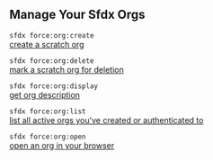 ## Manage Your Sfdx Orgs



``` sfdx force:org:create ```   
 [create a scratch org](./createascratchorg.md)

``` sfdx force:org:delete ```   
 [mark a scratch org for deletion](./markascratchorgfordeletion.md)

``` sfdx force:org:display ```   
 [get org description](./getorgdescription.md)

``` sfdx force:org:list ```   
 [list all active orgs you’ve created or authenticated to](./listallactiveorgsyouvecreatedorauthenticatedto.md)

``` sfdx force:org:open ```   
 [open an org in your browser](./openanorginyourbrowser.md)

